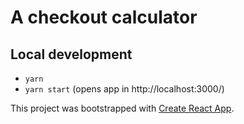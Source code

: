 # A checkout calculator

## Local development
- `yarn`
- `yarn start` (opens app in http://localhost:3000/)

This project was bootstrapped with [Create React App](https://github.com/facebook/create-react-app).
